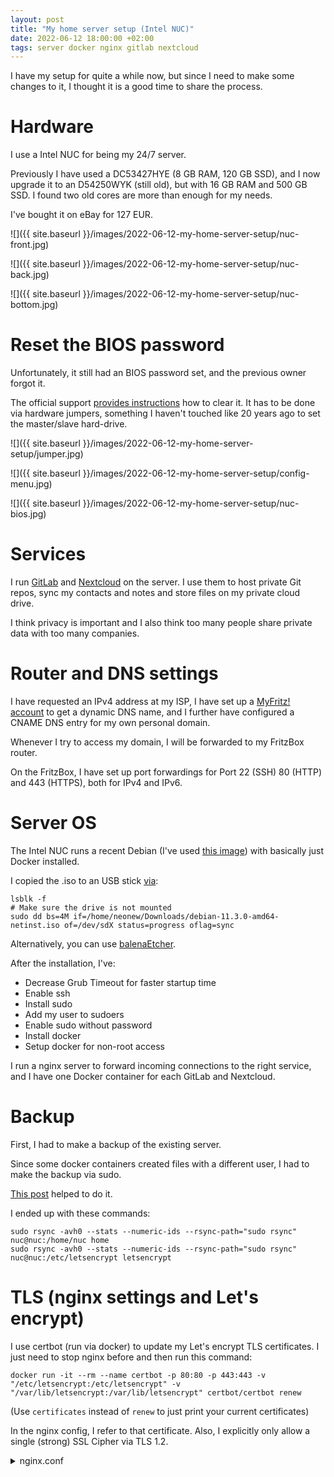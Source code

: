 ```yaml
---
layout: post
title: "My home server setup (Intel NUC)"
date: 2022-06-12 18:00:00 +02:00
tags: server docker nginx gitlab nextcloud
---
```


I have my setup for quite a while now, but since I need to make some changes to it, I thought it is a good time to share the process.

# Hardware

I use a Intel NUC for being my 24/7 server.

Previously I have used a DC53427HYE (8 GB RAM, 120 GB SSD), and I now upgrade it to an D54250WYK (still old), but with 16 GB RAM and 500 GB SSD.
I found two old cores are more than enough for my needs.

I've bought it on eBay for 127 EUR.

![]({{ site.baseurl }}/images/2022-06-12-my-home-server-setup/nuc-front.jpg)

![]({{ site.baseurl }}/images/2022-06-12-my-home-server-setup/nuc-back.jpg)

![]({{ site.baseurl }}/images/2022-06-12-my-home-server-setup/nuc-bottom.jpg)

# Reset the BIOS password

Unfortunately, it still had an BIOS password set, and the previous owner forgot it.

The official support [provides instructions](https://www.intel.com/content/www/us/en/support/articles/000007242/intel-nuc.html)
how to clear it.
It has to be done via hardware jumpers, something I haven't touched like 20 years ago to set the master/slave hard-drive.

![]({{ site.baseurl }}/images/2022-06-12-my-home-server-setup/jumper.jpg)

![]({{ site.baseurl }}/images/2022-06-12-my-home-server-setup/config-menu.jpg)

![]({{ site.baseurl }}/images/2022-06-12-my-home-server-setup/nuc-bios.jpg)

# Services

I run [GitLab](https://about.gitlab.com/) and [Nextcloud](https://nextcloud.com/) on the server.
I use them to host private Git repos, sync my contacts and notes and store files on my private cloud drive.

I think privacy is important and I also think too many people share private data with too many companies.

# Router and DNS settings

I have requested an IPv4 address at my ISP, I have set up a [MyFritz! account](https://www.myfritz.net) to get a dynamic DNS name,
and I further have configured a CNAME DNS entry for my own personal domain.

Whenever I try to access my domain, I will be forwarded to my FritzBox router.

On the FritzBox, I have set up port forwardings for Port 22 (SSH) 80 (HTTP) and 443 (HTTPS), both for IPv4 and IPv6.

# Server OS

The Intel NUC runs a recent Debian (I've used [this image](https://cdimage.debian.org/debian-cd/current/amd64/iso-cd/debian-11.3.0-amd64-netinst.iso))
with basically just Docker installed.

I copied the .iso to an USB stick [via](https://linuxize.com/post/create-bootable-debian-10-usb-stick-on-linux/):

```
lsblk -f
# Make sure the drive is not mounted
sudo dd bs=4M if=/home/neonew/Downloads/debian-11.3.0-amd64-netinst.iso of=/dev/sdX status=progress oflag=sync
```

Alternatively, you can use [balenaEtcher](https://www.balena.io/etcher/).

After the installation, I've:

- Decrease Grub Timeout for faster startup time
- Enable ssh
- Install sudo
- Add my user to sudoers
- Enable sudo without password
- Install docker
- Setup docker for non-root access

I run a nginx server to forward incoming connections to the right service,
and I have one Docker container for each GitLab and Nextcloud.

# Backup

First, I had to make a backup of the existing server.

Since some docker containers created files with a different user, I had to make the backup via sudo.

[This post](https://askubuntu.com/questions/719439/using-rsync-with-sudo-on-the-destination-machine)
helped to do it.

I ended up with these commands:

```
sudo rsync -avh0 --stats --numeric-ids --rsync-path="sudo rsync" nuc@nuc:/home/nuc home
sudo rsync -avh0 --stats --numeric-ids --rsync-path="sudo rsync" nuc@nuc:/etc/letsencrypt letsencrypt
```

# TLS (nginx settings and Let's encrypt)

I use certbot (run via docker) to update my Let's encrypt TLS certificates. I just need to stop nginx before and then run this command:

```
docker run -it --rm --name certbot -p 80:80 -p 443:443 -v "/etc/letsencrypt:/etc/letsencrypt" -v "/var/lib/letsencrypt:/var/lib/letsencrypt" certbot/certbot renew
```

(Use `certificates` instead of `renew` to just print your current certificates)

In the nginx config, I refer to that certificate.
Also, I explicitly only allow a single (strong) SSL Cipher via TLS 1.2.

<details markdown="1">
<summary>nginx.conf</summary>
```
events {
}

http {

  ssl_session_cache shared:SSL:10m;
  ssl_ciphers ECDHE-RSA-AES256-GCM-SHA384;
  ssl_protocols TLSv1.2;
  proxy_buffering off;

  gzip on;
  gzip_vary on;
  gzip_proxied any;
  gzip_comp_level 6;
  gzip_types text/plain text/css text/xml application/json application/javascript application/xml application/xml+rss image/svg+xml;

  server {

    listen 443 http2 ssl;
    listen [::]:443 http2 ssl;
    server_name git.neonew.de;

    ssl_certificate /opt/git.neonew.de/fullchain.pem;
    ssl_certificate_key /opt/git.neonew.de/privkey.pem;

    location / {

      proxy_pass http://192.168.1.2:8080;
      proxy_set_header Host $host;
      proxy_set_header X-Real-IP $remote_addr;
      proxy_set_header X-Forwarded-For $proxy_add_x_forwarded_for;
      proxy_set_header X-Forwarded-Proto $scheme;
      proxy_set_header X-Forwarded-Ssl on;

      proxy_redirect http:// https://;
    }
  }

  server {

    listen 443 http2 ssl;
    listen [::]:443 http2 ssl;
    server_name cloud.neonew.de;

    ssl_certificate /opt/cloud.neonew.de/fullchain.pem;
    ssl_certificate_key /opt/cloud.neonew.de/privkey.pem;

    location / {

      proxy_pass http://192.168.1.3:5555;
      proxy_set_header Host $host;
      proxy_set_header X-Real-IP $remote_addr;
      proxy_set_header X-Forwarded-For $proxy_add_x_forwarded_for;
      proxy_set_header X-Forwarded-Proto $scheme;
      proxy_set_header X-Forwarded-Ssl on;

      proxy_redirect http:// https://;

      client_max_body_size 16400M;
    }
  }
}
```
</details>

# Portainer

Usually I manage the containers via ssh and the Docker CLI.
I thought about having Portainer running to manage the containers via a web view, but this is not done yet.

Might be updated in future.

# Performance, noise and power consumption

It is important to me the server is quiet and doesn't consume too much power.
Performance on the other side shouldn't be too poor, but is not that important to me.

For the noise: I can hear the server's fan in idle mode when I get close to it. As soon as I move away 2 meters I can barely hear anything.
This is ok for me.

The power consumption is really good for the Intel NUCs. I haven't tested it myself, but
[someone](https://www.legitreviews.com/intel-nuc-kit-d54250wyk-review-the-nuc-gets-haswell-power_124251/6)
measured around 5W in idle mode, which is 3.7 kWh per month or 44 kWh per year.

# Screenshots

Nextcloud app (files), Contact sync ([DAVx](https://www.davx5.com/)), Tasks sync (OpenTasks), Notes app

![]({{ site.baseurl }}/images/2022-06-12-my-home-server-setup/nextcloud.jpg)
![]({{ site.baseurl }}/images/2022-06-12-my-home-server-setup/davx.jpg)
![]({{ site.baseurl }}/images/2022-06-12-my-home-server-setup/opentasks.jpg)
![]({{ site.baseurl }}/images/2022-06-12-my-home-server-setup/notes.jpg)

# Comparision vs. Cloud providers

The main reason I still suggest cloud providers to most people is either

1. missing skills
2. convenience  
   Everybody can use Google Drive or similar services. You just create an account and have access.
   Most people won't be willing to spend several hours a month just to keep their services running or do administration work.
   Even projects like the [NextBox](https://shop.nitrokey.com/de_DE/shop/product/nextbox-116), who claim *Unattended, long-term updates and no monthly costs* are gonna experience a problem/downtime at some point and then you are in charge to fix the problem.
3. costs  
   Running your own service costs money, at least for hardware and power. Most cloud services are free for basic usage.

Let's look at some more points closely:

## :heavy_minus_sign: Availability

I only run a single server, which of course can have hardware failures.
So in the (at least unlikely) event the server dies, my services won't be available.
If this happens when I'm not at home (like a vacation), nobody will try to solve the issue for me.

Cloud providers have redundancy, multiple nodes, etc. so they are much more likely to be available.
If there still is a problem somewhere, a lot of people will try to fix it immediately without your assistence.

## :heavy_minus_sign: Maintenance

Having an self-hosted server also means you have to maintain it yourself, and this can be quite some extra regular work.

I usually update the services and OS every few months, or on a major release for one of the services.
I also update the certificates manually.

For backups: I don't really care too much for this server, because most of the data is just needed for a few hours/days (like my notes) or is stored elsewhere (like contacts).
The configuration for nginx is stored in a Git repo, which I also have on my laptop.
So in the unlikely event the server dies, I will just replace it and configure it from scratch again.

If you keep important data on your server, you are of course also responsible to properly backup it.

## :heavy_minus_sign: Security

Of course, updates are very important for the server's security.
Since I only do updates every few months I might be a target to software vulnerabilities for a small period of time, but that's a risk I take.
If I randomly stumble across an exploit in the news, I will do an update asap.

A cloud provider will update more frequently and much faster than I can.

Also, I don't really check the logs. If there is anything suspicious in there, I probably won't notice it.
Cloud providers will detect suspicious behavior most certainly.

## :heavy_plus_sign: Storage

Having your own server let's you usually have a lot more disk space for a lot less money.

## :heavy_plus_sign: Privacy

That's my main reason I want to host a private server and this outweights all drawbacks, at least for me.
